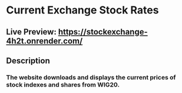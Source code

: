 # Current Exchange Stock Rates

## Live Preview: https://stockexchange-4h2t.onrender.com/

## Description
### The website downloads and displays the current prices of stock indexes and shares from WIG20.